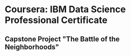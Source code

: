 # Coursera: IBM Data Science Professional Certificate
## Capstone Project "The Battle of the Neighborhoods"
